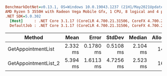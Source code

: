 ``` ini

BenchmarkDotNet=v0.13.1, OS=Windows 10.0.19043.1237 (21H1/May2021Update)
AMD Ryzen 5 3550H with Radeon Vega Mobile Gfx, 1 CPU, 8 logical and 4 physical cores
.NET SDK=5.0.302
  [Host]     : .NET Core 3.1.17 (CoreCLR 4.700.21.31506, CoreFX 4.700.21.31502), X64 RyuJIT  [AttachedDebugger]
  DefaultJob : .NET Core 3.1.17 (CoreCLR 4.700.21.31506, CoreFX 4.700.21.31502), X64 RyuJIT


```
|               Method |     Mean |     Error |    StdDev |   Median | Allocated |
|--------------------- |---------:|----------:|----------:|---------:|----------:|
|   GetAppointmentList | 2.332 ms | 0.1780 ms | 0.5108 ms | 2.104 ms |    149 KB |
| GetAppointmentList_2 | 5.394 ms | 1.6113 ms | 4.7256 ms | 2.523 ms |    169 KB |
